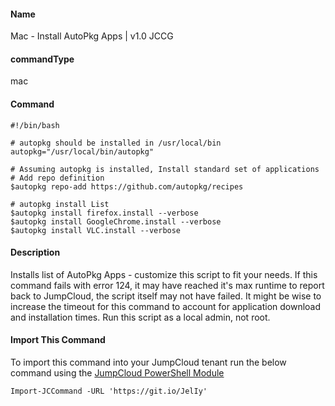 #### Name

Mac - Install AutoPkg Apps | v1.0 JCCG

#### commandType

mac

#### Command

```
#!/bin/bash

# autopkg should be installed in /usr/local/bin
autopkg="/usr/local/bin/autopkg"

# Assuming autopkg is installed, Install standard set of applications
# Add repo definition
$autopkg repo-add https://github.com/autopkg/recipes

# autopkg install List
$autopkg install firefox.install --verbose
$autopkg install GoogleChrome.install --verbose
$autopkg install VLC.install --verbose

```

#### Description

Installs list of AutoPkg Apps - customize this script to fit your needs. If this command fails with error 124, it may have reached it's max runtime to report back to JumpCloud, the script itself may not have failed. It might be wise to increase the timeout for this command to account for application download and installation times. Run this script as a local admin, not root. 

#### Import This Command

To import this command into your JumpCloud tenant run the below command using the [JumpCloud PowerShell Module](https://github.com/TheJumpCloud/support/wiki/Installing-the-JumpCloud-PowerShell-Module)

```
Import-JCCommand -URL 'https://git.io/JelIy'
```
